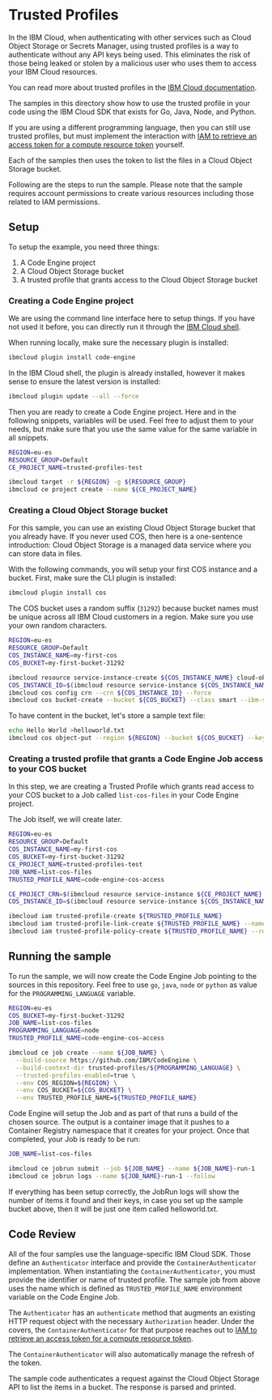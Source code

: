 # Trusted Profiles

In the IBM Cloud, when authenticating with other services such as Cloud
Object Storage or Secrets Manager, using trusted profiles is a way to
authenticate without any API keys being used. This eliminates the risk of
those being leaked or stolen by a malicious user who uses them to access your
IBM Cloud resources.

You can read more about trusted profiles in the
[IBM Cloud documentation](https://cloud.ibm.com/docs/account?topic=account-create-trusted-profile).

The samples in this directory show how to use the trusted profile in your code
using the IBM Cloud SDK that exists for Go, Java, Node, and Python.

If you are using a different programming language, then you can still use
trusted profiles, but must implement the interaction with
[IAM to retrieve an access token for a compute resource token](https://cloud.ibm.com/apidocs/iam-identity-token-api#gettoken-crtoken)
yourself.

Each of the samples then uses the token to list the files in a Cloud Object
Storage bucket.

Following are the steps to run the sample. Please note that the sample
requires account permissions to create various resources including those
related to IAM permissions.

## Setup

To setup the example, you need three things:

1. A Code Engine project
2. A Cloud Object Storage bucket
3. A trusted profile that grants access to the Cloud Object Storage bucket

### Creating a Code Engine project

We are using the command line interface here to setup things. If you have not
used it before, you can directly run it through the
[IBM Cloud shell](https://cloud.ibm.com/shell).

When running locally, make sure the necessary plugin is installed:

```sh
ibmcloud plugin install code-engine
```

In the IBM Cloud shell, the plugin is already installed, however it makes
sense to ensure the latest version is installed:

```sh
ibmcloud plugin update --all --force
```

Then you are ready to create a Code Engine project. Here and in the following
snippets, variables will be used. Feel free to adjust them to your needs, but
make sure that you use the same value for the same variable in all snippets.

```sh
REGION=eu-es
RESOURCE_GROUP=Default
CE_PROJECT_NAME=trusted-profiles-test

ibmcloud target -r ${REGION} -g ${RESOURCE_GROUP}
ibmcloud ce project create --name ${CE_PROJECT_NAME}
```

### Creating a Cloud Object Storage bucket

For this sample, you can use an existing Cloud Object Storage bucket that
you already have. If you never used COS, then here is a one-sentence
introduction: Cloud Object Storage is a managed data service where you can
store data in files.

With the following commands, you will setup your first COS instance and a
bucket. First, make sure the CLI plugin is installed:

```sh
ibmcloud plugin install cos
```

The COS bucket uses a random suffix (`31292`) because bucket names must
be unique across all IBM Cloud customers in a region. Make sure you use
your own random characters.

```sh
REGION=eu-es
RESOURCE_GROUP=Default
COS_INSTANCE_NAME=my-first-cos
COS_BUCKET=my-first-bucket-31292

ibmcloud resource service-instance-create ${COS_INSTANCE_NAME} cloud-object-storage standard global -g ${RESOURCE_GROUP} -d premium-global-deployment-iam
COS_INSTANCE_ID=$(ibmcloud resource service-instance ${COS_INSTANCE_NAME} --crn 2>/dev/null | grep ':cloud-object-storage:')
ibmcloud cos config crn --crn ${COS_INSTANCE_ID} --force
ibmcloud cos bucket-create --bucket ${COS_BUCKET} --class smart --ibm-service-instance-id ${COS_INSTANCE_ID} --region ${REGION}
```

To have content in the bucket, let's store a sample text file:

```sh
echo Hello World >helloworld.txt
ibmcloud cos object-put --region ${REGION} --bucket ${COS_BUCKET} --key helloworld.txt --body helloworld.txt
```

### Creating a trusted profile that grants a Code Engine Job access to your COS bucket

In this step, we are creating a Trusted Profile which grants read access to
your COS bucket to a Job called `list-cos-files` in your Code Engine project.

The Job itself, we will create later.

```sh
REGION=eu-es
RESOURCE_GROUP=Default
COS_INSTANCE_NAME=my-first-cos
COS_BUCKET=my-first-bucket-31292
CE_PROJECT_NAME=trusted-profiles-test
JOB_NAME=list-cos-files
TRUSTED_PROFILE_NAME=code-engine-cos-access

CE_PROJECT_CRN=$(ibmcloud resource service-instance ${CE_PROJECT_NAME} --location ${REGION} -g ${RESOURCE_GROUP} --crn 2>/dev/null | grep ':codeengine:')
COS_INSTANCE_ID=$(ibmcloud resource service-instance ${COS_INSTANCE_NAME} --crn 2>/dev/null | grep ':cloud-object-storage:')

ibmcloud iam trusted-profile-create ${TRUSTED_PROFILE_NAME}
ibmcloud iam trusted-profile-link-create ${TRUSTED_PROFILE_NAME} --name ce-job-${JOB_NAME} --cr-type CE --link-crn ${CE_PROJECT_CRN} --link-component-type job --link-component-name ${JOB_NAME}
ibmcloud iam trusted-profile-policy-create ${TRUSTED_PROFILE_NAME} --roles "Content Reader" --service-name cloud-object-storage --service-instance ${COS_INSTANCE_ID} --resource-type bucket --resource ${COS_BUCKET}
```

## Running the sample

To run the sample, we will now create the Code Engine Job pointing to the
sources in this repository. Feel free to use `go`, `java`, `node` or
`python` as value for the `PROGRAMMING_LANGUAGE` variable.

```sh
REGION=eu-es
COS_BUCKET=my-first-bucket-31292
JOB_NAME=list-cos-files
PROGRAMMING_LANGUAGE=node
TRUSTED_PROFILE_NAME=code-engine-cos-access

ibmcloud ce job create --name ${JOB_NAME} \
  --build-source https://github.com/IBM/CodeEngine \
  --build-context-dir trusted-profiles/${PROGRAMMING_LANGUAGE} \
  --trusted-profiles-enabled=true \
  --env COS_REGION=${REGION} \
  --env COS_BUCKET=${COS_BUCKET} \
  --env TRUSTED_PROFILE_NAME=${TRUSTED_PROFILE_NAME}
```

Code Engine will setup the Job and as part of that runs a build of the chosen
source. The output is a container image that it pushes to a Container Registry
namespace that it creates for your project. Once that completed, your Job is
ready to be run:

```sh
JOB_NAME=list-cos-files

ibmcloud ce jobrun submit --job ${JOB_NAME} --name ${JOB_NAME}-run-1
ibmcloud ce jobrun logs --name ${JOB_NAME}-run-1 --follow
```

If everything has been setup correctly, the JobRun logs will show the number
of items it found and their keys, in case you set up the sample bucket above,
then it will be just one item called helloworld.txt.

## Code Review

All of the four samples use the language-specific IBM Cloud SDK. Those define
an `Authenticator` interface and provide the `ContainerAuthenticator`
implementation. When instantiating the `ContainerAuthenticator`, you must
provide the identifier or name of trusted profile. The sample job from above
uses the name which is defined as `TRUSTED_PROFILE_NAME` environment variable
on the Code Engine Job.

The `Authenticator` has an `authenticate` method that augments an existing
HTTP request object with the necessary `Authorization` header. Under the
covers, the `ContainerAuthenticator` for that purpose reaches out to
[IAM to retrieve an access token for a compute resource token](https://cloud.ibm.com/apidocs/iam-identity-token-api#gettoken-crtoken).

The `ContainerAuthenticator` will also automatically manage the refresh of the
token.

The sample code authenticates a request against the Cloud Object Storage API
to list the items in a bucket. The response is parsed and printed.
